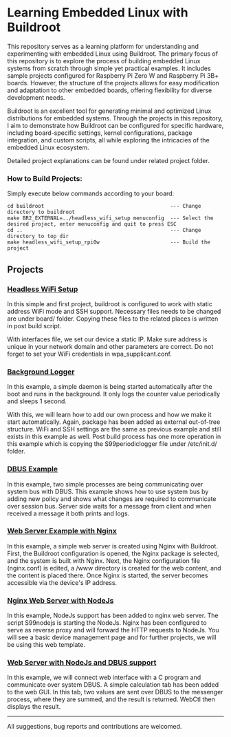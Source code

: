 # Learning Embedded Linux with Buildroot
This repository serves as a learning platform for understanding and experimenting with embedded Linux using Buildroot. The primary focus of this repository is to explore the process of building embedded Linux systems from scratch through simple yet practical examples. It includes sample projects configured for Raspberry Pi Zero W and Raspberry Pi 3B+ boards. However, the structure of the projects allows for easy modification and adaptation to other embedded boards, offering flexibility for diverse development needs.

Buildroot is an excellent tool for generating minimal and optimized Linux distributions for embedded systems. Through the projects in this repository, I aim to demonstrate how Buildroot can be configured for specific hardware, including board-specific settings, kernel configurations, package integration, and custom scripts, all while exploring the intricacies of the embedded Linux ecosystem.

Detailed project explanations can be found under related project folder.

### How to Build Projects:
Simply execute below commands according to your board:
```
cd buildroot                                         --- Change directory to buildroot
make BR2_EXTERNAL=../headless_wifi_setup menuconfig  --- Select the desired project, enter menuconfig and quit to press ESC
cd ..                                                --- Change directory to top dir
make headless_wifi_setup_rpi0w                       --- Build the project
```

## Projects
### [Headless WiFi Setup](/headless_wifi_setup/README.md)

In this simple and first project, buildroot is configured to work with static address WiFi mode and SSH support. Necessary files needs to be changed are under board/ folder. Copying these files to the related places is written in post build script.

With interfaces file, we set our device a static IP. Make sure address is unique in your network domain and other parameters are correct. Do not forget to set your WiFi credentials in wpa_supplicant.conf.

### [Background Logger](/background_logger/README.md)

In this example, a simple daemon is being started automatically after the boot and runs in the background. It only logs the counter value periodically and sleeps 1 second.

With this, we will learn how to add our own process and how we make it start automatically. Again, package has been added as external out-of-tree structure. WiFi and SSH settings are the same as previous example and still exists in this example as well. Post build process has one more operation in this example which is copying the S99periodiclogger file under /etc/init.d/ folder.

### [DBUS Example](/dbus_example/README.md)

In this example, two simple processes are being communicating over system bus with DBUS. This example shows how to use system bus by adding new policy and shows what changes are required to communicate over session bus. Server side waits for a message from client and when received a message it both prints and logs. 

### [Web Server Example with Nginx](/webserver_nginx/README.md)

In this example, a simple web server is created using Nginx with Buildroot. First, the Buildroot configuration is opened, the Nginx package is selected, and the system is built with Nginx. Next, the Nginx configuration file (nginx.conf) is edited, a /www directory is created for the web content, and the content is placed there. Once Nginx is started, the server becomes accessible via the device's IP address.

### [Nginx Web Server with NodeJs](/nginx_nodejs/README.md)

In this example, NodeJs support has been added to nginx web server. The script S99nodejs is starting the NodeJs. Nginx has been configured to serve as reverse proxy and will forward the HTTP requests to NodeJs.  You will see a basic device management page and for further projects, we will be using this web template.

### [Web Server with NodeJs and DBUS support](/nodejs_dbus/README.md)

In this example, we will connect web interface with a C program and communicate over system DBUS. A simple calculation tab has been added to the web GUI. In this tab, two values are sent over DBUS to the messenger process, where they are summed, and the result is returned. WebCtl then displays the result.

---
All suggestions, bug reports and contributions are welcomed.
